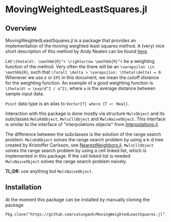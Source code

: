 # MovingWeightedLeastSquares.jl

## Overview

MovingWeightedLeastSquares.jl is a package that provides an implementation of the moving weighted least squares method.
A (very) nice short description of this method by Andy Nealen can be found [here](http://nealen.de/projects/mls/asapmls.pdf).

Let ``\theta(d): \mathbb{R}^+ \rightarrow \mathbb{R}^+`` be a weighting function of the method.
Very often the there will be an ``\varepsilon \in \mathbb{R}``, such that ``\forall \delta > \varepsilon: \theta(\delta) = 0``.
Whenever we use $\varepsilon$ or `EPS` in this document, we mean the cutoff distance for the weighting function.
An example of a good weighting function is ``\theta(d) = \exp(d^2 / a^2)``, where ``a`` is the average distance between sample input data.

`Point` data type is an alias to `Vector{T} where {T <: Real}`.

Interaction with this package is done mostly via structure `MwlsObject` and its subclasses `MwlsKdObject`, `MwlsCllObject` and `MwlsNaiveObject`.
This interface is similar to the interface of "interpolations objects" from [Interpolations.jl](https://github.com/JuliaMath/Interpolations.jl).

The difference between the subclasses is the solution of the range search problem.
`MwlsKdObject` solves the range search problem by using a k-d tree created by Kristoffer Carlsson, see [NearestNeighbors.jl](https://github.com/KristofferC/NearestNeighbors.jl).
`MwlsCllObject` solves the range search problem by using a cell linked list, which is implemented in this package.
If the cell linked list is needed 
`MwlsNaiveObject` solves the range search problem naively.

**TL;DR**: use anything but `MwlsNaiveObject`.

## Installation

At the moment this package can be installed by manually cloning the package

```
Pkg.clone("https://github.com/vutunganh/MovingWeightedLeastSquares.jl")
```

